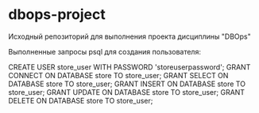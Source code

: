 # dbops-project
Исходный репозиторий для выполнения проекта дисциплины "DBOps"

Выполненные запросы psql для создания пользователя:

CREATE USER store_user WITH PASSWORD 'storeuserpassword';
GRANT CONNECT ON DATABASE store TO store_user;
GRANT SELECT ON DATABASE store TO store_user;
GRANT INSERT ON DATABASE store TO store_user;
GRANT UPDATE ON DATABASE store TO store_user;
GRANT DELETE ON DATABASE store TO store_user;
